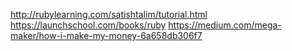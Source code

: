 http://rubylearning.com/satishtalim/tutorial.html
https://launchschool.com/books/ruby
https://medium.com/mega-maker/how-i-make-my-money-6a658db306f7

